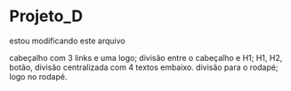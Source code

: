 # Projeto_D

estou modificando este arquivo


cabeçalho com 3 links e uma logo;
 divisão entre o cabeçalho e H1; 
 H1, H2, botão, divisão centralizada com 4 textos embaixo.
 divisão para o rodapé;
 logo no rodapé. 
